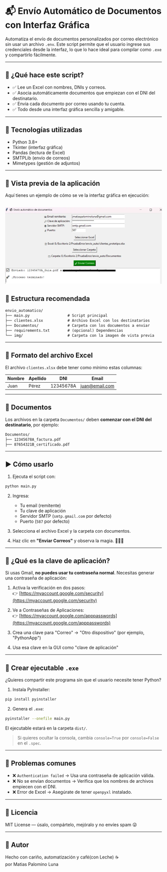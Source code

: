 # 📬 Envío Automático de Documentos con Interfaz Gráfica

Automatiza el envío de documentos personalizados por correo electrónico sin usar un archivo `.env`. Este script permite que el usuario ingrese sus credenciales desde la interfaz, lo que lo hace ideal para compilar como `.exe` y compartirlo fácilmente.

---

## 🚀 ¿Qué hace este script?

- ✅ Lee un Excel con nombres, DNIs y correos.
- ✅ Asocia automáticamente documentos que empiezan con el DNI del destinatario.
- ✅ Envia cada documento por correo usando tu cuenta.
- ✅ Todo desde una interfaz gráfica sencilla y amigable.

---

## 🧰 Tecnologías utilizadas

- Python 3.8+
- Tkinter (interfaz gráfica)
- Pandas (lectura de Excel)
- SMTPLib (envío de correos)
- Mimetypes (gestión de adjuntos)

---

## 📸 Vista previa de la aplicación

Aquí tienes un ejemplo de cómo se ve la interfaz gráfica en ejecución:

![Vista previa de la app](imagen/DEMO.png)
---

## 📁 Estructura recomendada

```
envio_automatico/
├── main.py                 # Script principal
├── clientes.xlsx           # Archivo Excel con los destinatarios
├── Documentos/             # Carpeta con los documentos a enviar
├── requirements.txt        # (opcional) Dependencias
└── img/                    # Carpeta con la imagen de vista previa
```

---

## 📄 Formato del archivo Excel

El archivo `clientes.xlsx` debe tener como mínimo estas columnas:

| Nombre | Apellido | DNI        | Email              |
|--------|----------|------------|--------------------|
| Juan   | Pérez    | 12345678A  | juan@email.com     |

---

## 📂 Documentos

Los archivos en la carpeta `Documentos/` deben **comenzar con el DNI del destinatario**, por ejemplo:

```
Documentos/
├── 12345678A_factura.pdf
├── 87654321B_certificado.pdf
```

---

## ▶️ Cómo usarlo

1. Ejecuta el script con:

```bash
python main.py
```

2. Ingresa:
   - Tu email (remitente)
   - Tu clave de aplicación
   - Servidor SMTP (`smtp.gmail.com` por defecto)
   - Puerto (`587` por defecto)

3. Selecciona el archivo Excel y la carpeta con documentos.
4. Haz clic en **"Enviar Correos"** y observa la magia. 🧙‍♂️✨

---

## 🔐 ¿Qué es la clave de aplicación?

Si usas Gmail, **no puedes usar tu contraseña normal**. Necesitas generar una contraseña de aplicación:

1. Activa la verificación en dos pasos:  
   👉 [https://myaccount.google.com/security](https://myaccount.google.com/security)

2. Ve a Contraseñas de Aplicaciones:  
   👉 [https://myaccount.google.com/apppasswords](https://myaccount.google.com/apppasswords)

3. Crea una clave para "Correo" → "Otro dispositivo" (por ejemplo, "PythonApp")
4. Usa esa clave en la GUI como "clave de aplicación"

---

## 💾 Crear ejecutable `.exe`

¿Quieres compartir este programa sin que el usuario necesite tener Python?

1. Instala PyInstaller:

```bash
pip install pyinstaller
```

2. Genera el `.exe`:

```bash
pyinstaller --onefile main.py
```

El ejecutable estará en la carpeta `dist/`.

> Si quieres ocultar la consola, cambia `console=True` por `console=False` en el `.spec`.

---

## 🧯 Problemas comunes

- ❌ `Authentication failed` → Usa una contraseña de aplicación válida.
- ❌ No se envían documentos → Verifica que los nombres de archivos empiecen con el DNI.
- ❌ Error de Excel → Asegúrate de tener `openpyxl` instalado.

---

## 📄 Licencia

MIT License — úsalo, compártelo, mejóralo y no envíes spam 😜

---

## 💬 Autor

Hecho con cariño, automatización y café(con Leche) ☕  
por Matias Palomino Luna
